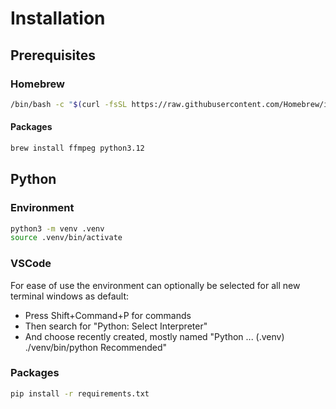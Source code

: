 # Installation

## Prerequisites

### Homebrew

```bash
/bin/bash -c "$(curl -fsSL https://raw.githubusercontent.com/Homebrew/install/HEAD/install.sh)"
```

#### Packages

```bash
brew install ffmpeg python3.12
```

## Python

### Environment

```bash
python3 -m venv .venv
source .venv/bin/activate
```

### VSCode

For ease of use the environment can optionally be selected for all new terminal windows as default:
* Press Shift+Command+P for commands
* Then search for "Python: Select Interpreter"
* And choose recently created, mostly named "Python ... (.venv) ./venv/bin/python Recommended"

### Packages

```bash
pip install -r requirements.txt
```
